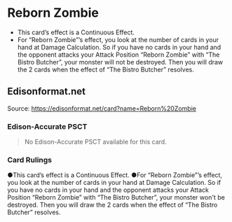 # Reborn Zombie

*   This card’s effect is a Continuous Effect.
*   For “Reborn Zombie”’s effect, you look at the number of cards in your hand at Damage Calculation. So if you have no cards in your hand and the opponent attacks your Attack Position “Reborn Zombie” with “The Bistro Butcher”, your monster will not be destroyed. Then you will draw the 2 cards when the effect of “The Bistro Butcher” resolves.

## Edisonformat.net

Source: https://edisonformat.net/card?name=Reborn%20Zombie

### Edison-Accurate PSCT

> No Edison-Accurate PSCT available for this card.

### Card Rulings

●This card’s effect is a Continuous Effect.
●For “Reborn Zombie”’s effect, you look at the number of cards in your hand at Damage Calculation. So if you have no cards in your hand and the opponent attacks your Attack Position “Reborn Zombie” with “The Bistro Butcher”, your monster won't be destroyed. Then you will draw the 2 cards when the effect of “The Bistro Butcher” resolves.
            